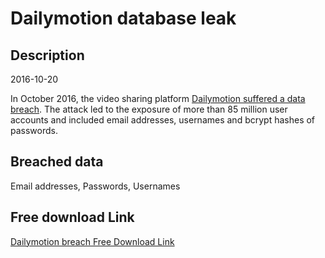 # Dailymotion database leak

## Description

2016-10-20

In October 2016, the video sharing platform <a href="http://thehackernews.com/2016/12/dailymotion-video-hacked.html" target="_blank" rel="noopener">Dailymotion suffered a data breach</a>. The attack led to the exposure of more than 85 million user accounts and included email addresses, usernames and bcrypt hashes of passwords.

## Breached data

Email addresses, Passwords, Usernames

## Free download Link

[Dailymotion breach Free Download Link](https://tinyurl.com/2b2k277t)
